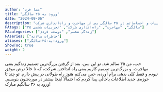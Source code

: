 ```yaml
---
author: "مضا فرد"
title: "ورود به ۳۵ سالگی"
date: "2024-09-06"
description: "تجربیات و احساساتم در ۳۵ سالگی پس از مهاجرت و راه‌اندازی شرکت."
FAtags: ["۳۵ سالگی", "مهاجرت", "راه‌اندازی شرکت", "تجربیات شخصی"]
FAcategories: ["زندگی شخصی", "توسعه فردی"]
FAseries: ["خاطرات سالانه"]
aliases: ["ورود-به-۳۵-سالگی"]
ShowToc: true
weight: 2
---
```


خب، من ۳۵ سالم شد. تو این سن، بعد از گرفتن بزرگ‌ترین تصمیم زندگیم یعنی مهاجرت، و بزرگ‌ترین تصمیم کاریم یعنی راه انداختن شرکت، که تا حالا توش موفق نبودم و فقط کلی بدهی برام آورده، حس می‌کنم هنوز راه طولانی در پیش دارم. تو چند تا حوزه‌ی جدید اطلاعات باحالی پیدا کردم که احتمالاً اینجا بیشتر در موردشون بنویسم. ورود به ۳۶ سالگیم مبارک!